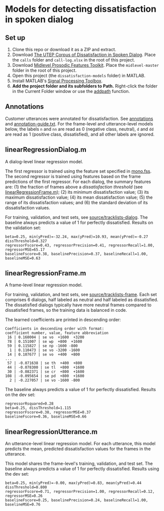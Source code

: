 # Models for detecting dissatisfaction in spoken dialog

## Set up

1. Clone this repo or download it as a ZIP and extract.
1. Download [The UTEP Corpus of Dissatisfaction in Spoken Dialog](https://github.com/joneavila/utep-dissatisfaction-corpus). Place the `calls`
   folder and `call-log.xlsx` in the root of this project.
1. Download [Midlevel Prosodic Features Toolkit](https://github.com/nigelgward/midlevel). Place the `midlevel-master` folder
   in the root of this project.
1. Open this project
(the `dissatisfaction-models` folder) in MATLAB.
1. Install MATLAB's [Signal Processing Toolbox](https://www.mathworks.com/products/signal.html).
1. **Add the project folder and its subfolders to
   Path.** Right-click the folder in the Current Folder window or use the
   [addpath](https://www.mathworks.com/help/matlab/ref/addpath.html) function.

## Annotations

Customer utterances were annotated for dissatisfaction. See [annotations](annotations) and [annotation-guide.txt](annotation-guide.txt). For the frame-level and utterance-level models below, the labels `n` and `nn` are read as 0 (negative class, neutral), `d` and `dd` are read as 1 (positive class, dissatisfied), and all other labels are ignored.

## linearRegressionDialog.m

A dialog-level linear regression model.

The first regressor is trained using the feature set specified in [mono.fss](mono.fss). The second regressor is trained using features based on the frame predictions of the first regressor. For each dialog, the summary features are: (1) the fraction of frames above a *dissatisfaction threshold* (see [linearRegressionFrame.m](#linearRegressionFrame.m)); (2) its minimum dissatisfaction value; (3) its maximum dissatisfaction value; (4) its mean dissatisfaction value;
(5) the range of its dissatisfaction values; and (6) the standard deviation of its dissatisfaction values.

For training, validation, and test sets, see [source/tracklists-dialog](source/tracklists-dialog). The baseline always predicts a value of 1 for perfectly dissatisfied. Results on the validation set:

```
beta=0.25, min(yPred)=-32.24, max(yPred)=10.93, mean(yPred)=-0.27
dissThreshold=0.327
regressorFscore=0.43, regressorPrecision=0.41, regressorRecall=1.00, regressorMSE=65.17
baselineFscore=0.38, baselinePrecision=0.37, baselineRecall=1.00, baselineMSE=0.63
```

## linearRegressionFrame.m

A frame-level linear regression model.

For training, validation, and test sets, see [source/tracklists-frame](source/tracklists-frame). Each set comprises 6
dialogs, half labeled as neutral and half labeled as dissatisfied. The dissatisfied dialogs typically have more neutral frames compared to dissatisfied frames, so the training data is balanced in code.

The learned coefficients are printed in descending order:

```none
Coefficients in descending order with format:
coefficient number, value, feature abbreviation
 16 | 0.160004 | se vo  +1600  +3200
 78 | 0.151007 | se wp  +800  +1600
 59 | 0.115827 | se np -1600 -800
  1 | 0.110473 | se vo -3200 -1600
 14 | 0.107677 | se vo  +400  +800
...
 57 | -0.071638 | se th  +400  +800
 44 | -0.078300 | se tl  +800  +1600
 30 | -0.082371 | se cr  +800  +1600
108 | -0.095654 | se pd  +800  +1600
  2 | -0.227057 | se vo -1600 -800
```

The baseline always predicts a value of 1 for perfectly dissatisfied. Results on the dev set:

```none
regressorRsquared=0.28
beta=0.25, dissThreshold=1.115
regressorFscore=0.38, regressorMSE=0.37
baselineFscore=0.36, baselineMSE=0.66
```

## linearRegressionUtterance.m

An utterance-level linear regression model. For each utterance, this model predicts the mean, predicted dissatisfaction values for the frames in the utterance.

This model shares the frame-level's
training, validation, and test set. The baseline always predicts a value of 1 for perfectly dissatisfied. Results using the dev set:

```none
beta=0.25, min(yPred)=-0.00, max(yPred)=0.83, mean(yPred)=0.44
dissThreshold=0.800
regressorFscore=0.71, regressorPrecision=1.00, regressorRecall=0.12, regressorMSE=0.26
baselineFscore=0.25, baselinePrecision=0.24, baselineRecall=1.00, baselineMSE=0.76
```
